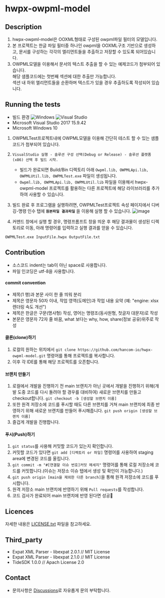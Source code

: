 # hwpx-owpml-model



## Description
1. hwpx-owpml-model은 OOXML형태로 구성된 owpml파일 필터의 모델입니다.
2. 본 프로젝트는 한글 파일 필터중 하나인 owpml을 OOXML구조 기반으로 생성하고, 문서를 구성하는 각각의 엘리먼트들을 추출하고 저장할 수 있도록 되어있습니다.
3. OWPML모델을 이용해서 문서의 텍스트 추출을 할 수 있는 예제코드가 첨부되어 있습니다.  
   해당 샘플코드에는 첫번째 섹션에 대한 추출만 가능합니다.  
   섹션 내 하위 엘리먼트들을 순환하며 텍스트가 있을 경우 추출하도록 작성되어 있습니다.   

## Running the tests
- 빌드 환경
![Windows](https://img.shields.io/badge/Windows-0078D6?style=for-the-badge&logo=windows&logoColor=white) ![Visual Studio](https://img.shields.io/badge/Visual%20Studio-5C2D91.svg?style=for-the-badge&logo=visual-studio&logoColor=white)
- Microsoft Visual Studio 2017 15.9.42
- Microsoft Windows 10

1. OWPMLTest프로젝트내에 OWPML모델을 이용해 간단히 테스트 할 수 있는 샘플코드가 첨부되어 있습니다.
2. `VisualStudio 실행 - 솔루션 구성 선택(Debug or Release) - 솔루션 플랫폼(x86) 선택 후 빌드 시작.`
    + 빌드가 완료되면 Build/Bin 디렉토리 아래 `Owpml.lib, OWPMLApi.lib, OWPMLUtil.lib, OWPMLTest.exe` 파일이 생성됩니다.
    + `Owpml.lib, OWPMLApi.lib, OWPMLUtil.lib` 파일을 이용해서 hwpx-owpml-model 프로젝트를 활용하는 다른 프로젝트에 해당 라이브러리를 추가하여 사용할 수 있습니다. 
3. 빌드 완료 후 프로그램을 실행하려면, OWPMLTest프로젝트 속성 페이지에서 디버깅-명령 인수 탭에 **`원본파일 결과파일`** 을 이용해 실행 할 수 있습니다.
   ![image](https://github.com/hancom-io/hwpx-owpml-model/assets/96164409/f56da486-4001-4333-b754-8028933b839a)

4. 커맨드 창에서 실행 할 경우, 명령프롬프트 창을 띄운 후 해당 결과물이 생성된 디렉토리로 이동, 아래 명령어를 입력하고 실행 결과를 얻을 수 있습니다.
```bash
OWPMLTest.exe InputFile.hwpx OutputFile.txt
```
 
## Contribution
- 소스코드 indent는 tab이 아닌 space로 사용합니다. 
- 파일 인코딩은 utf-8을 사용합니다. 
 
#### commit convention
- 제목(1 행)과 본문 사이 한 줄 띄워 분리
- 제목은 영문자 50자 이내, 작업 영역(도메인)과 작업 내용 요약 (예: "engine: xlsx 렌더링 속도 개선")
- 제목은 한글은 구문(명사형) 작성, 영어는 명령조(동사원형, 첫글자 대문자)로 작성
- 본문은 영문자 72자 줄 바꿈, what 보다는 why, how, share(정보 공유)위주로 작성

#### 클론(clone)하기

1.  로컬의 원하는 위치에서  `git clone https://github.com/hancom-io/hwpx-owpml-model.git`  명령어를 통해 프로젝트를 복사합니다.
2.  이후 각 IDE를 통해 해당 프로젝트를 오픈합니다.



#### 브랜치 만들기

1.  로컬에서 개발을 진행하기 전 main 브랜치가 아닌 곳에서 개발을 진행하기 위해(개발 도중 코드를 다시 돌려야 할 경우를 대비하여) 새로운 브랜치를 만들고 checkout합니다.  `git checkout -b [생성할 브랜치 이름]`
2.  또한 원격 저장소에 코드를 푸시할 때도 다른 브랜치를 거쳐 main 브랜치에 최종 반영하기 위해 새로운 브랜치를 만들어 푸시해줍니다.  `git push origin [생성할 브랜치 이름]`
3.  즐겁게 개발을 진행합니다.

#### 푸시(Push)하기

1.  `git status`를 사용해 커밋할 코드가 있는지 확인합니다.
2.  커밋할 코드가 있다면  `git add [디렉토리 or 파일]`  명령어를 사용하여 staging area에 변경된 코드를 올립니다.
3.  `git commit -m "#[연결할 이슈 번호]커밋 메세지"`  명령어를 통해 로컬 저장소에 코드를 커밋합니다.(이슈는 저장소 이슈 탭에서 생성 및 확인이 가능합니다.)
4.  `git push origin [main을 제외한 다른 branch]`을 통해 원격 저장소에 코드를 푸시합니다.
5.  원격 저장소 main 브랜치에 반영하기 위해  `Pull requests`를 작성합니다.
6.  코드 검사가 완료되어 main 브랜치에 반영 된다면 성공🎉

## Licences
자세한 내용은 [LICENSE.txt](https://github.com/hancom-io/hwpx-owpml-model/blob/main/LICENSE.txt) 파일을 참고하세요.

## Third_party
- Expat XML Parser - libexpat 2.0.1 // MIT License
- Expat XML Parser - libexpat 2.1.0 // MIT License
- TideSDK 1.0.0 // Apach License 2.0

## Contact
- 문의사항은 [Discussions](https://github.com/hancom-io/hwpx-owpml-model/discussions)로 자유롭게 문의 부탁합니다.
